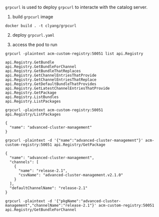 `grpcurl` is used to deploy `grpcurl` to interacte with the catalog server.

1. build `grpcurl` image

```
docker build . -t clyang/grpcurl
```

2. deploy `grpcurl.yaml`

3. access the pod to run

```
grpcurl -plaintext acm-custom-registry:50051 list api.Registry
```
```
api.Registry.GetBundle
api.Registry.GetBundleForChannel
api.Registry.GetBundleThatReplaces
api.Registry.GetChannelEntriesThatProvide
api.Registry.GetChannelEntriesThatReplace
api.Registry.GetDefaultBundleThatProvides
api.Registry.GetLatestChannelEntriesThatProvide
api.Registry.GetPackage
api.Registry.ListBundles
api.Registry.ListPackages
```

```
grpcurl -plaintext acm-custom-registry:50051  api.Registry/ListPackages
```
```
{
  "name": "advanced-cluster-management"
}
```

```
grpcurl -plaintext -d '{"name":"advanced-cluster-management"}' acm-custom-registry:50051 api.Registry/GetPackage
```
```
{
  "name": "advanced-cluster-management",
  "channels": [
    {
      "name": "release-2.1",
      "csvName": "advanced-cluster-management.v2.1.0"
    }
  ],
  "defaultChannelName": "release-2.1"
}
```

```
grpcurl -plaintext -d '{"pkgName":"advanced-cluster-management","channelName":"release-2.1"}' acm-custom-registry:50051 api.Registry/GetBundleForChannel
```
